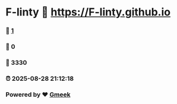 # F-linty :link: https://F-linty.github.io 
### :page_facing_up: [1](https://F-linty.github.io/tag.html) 
### :speech_balloon: 0 
### :hibiscus: 3330 
### :alarm_clock: 2025-08-28 21:12:18 
### Powered by :heart: [Gmeek](https://github.com/Meekdai/Gmeek)
